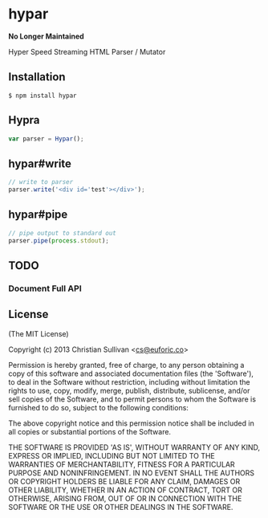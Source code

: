# hypar

**No Longer Maintained**


  Hyper Speed Streaming HTML Parser / Mutator

## Installation

```
$ npm install hypar
```

## Hypra

```js
var parser = Hypar();
```

## hypar#write

```js
// write to parser
parser.write('<div id='test'></div>');
```

## hypar#pipe

```js
// pipe output to standard out
parser.pipe(process.stdout);
```

## TODO

### Document Full API

## License

(The MIT License)

Copyright (c) 2013 Christian Sullivan &lt;cs@euforic.co&gt;

Permission is hereby granted, free of charge, to any person obtaining
a copy of this software and associated documentation files (the
'Software'), to deal in the Software without restriction, including
without limitation the rights to use, copy, modify, merge, publish,
distribute, sublicense, and/or sell copies of the Software, and to
permit persons to whom the Software is furnished to do so, subject to
the following conditions:

The above copyright notice and this permission notice shall be
included in all copies or substantial portions of the Software.

THE SOFTWARE IS PROVIDED 'AS IS', WITHOUT WARRANTY OF ANY KIND,
EXPRESS OR IMPLIED, INCLUDING BUT NOT LIMITED TO THE WARRANTIES OF
MERCHANTABILITY, FITNESS FOR A PARTICULAR PURPOSE AND NONINFRINGEMENT.
IN NO EVENT SHALL THE AUTHORS OR COPYRIGHT HOLDERS BE LIABLE FOR ANY
CLAIM, DAMAGES OR OTHER LIABILITY, WHETHER IN AN ACTION OF CONTRACT,
TORT OR OTHERWISE, ARISING FROM, OUT OF OR IN CONNECTION WITH THE
SOFTWARE OR THE USE OR OTHER DEALINGS IN THE SOFTWARE.
